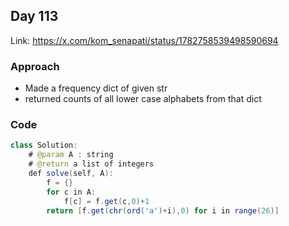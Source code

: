 ## Day 113

Link: https://x.com/kom_senapati/status/1782758539498590694

### Approach

- Made a frequency dict of given str
- returned counts of all lower case alphabets from that dict

### Code

```java
class Solution:
    # @param A : string
    # @return a list of integers
    def solve(self, A):
        f = {}
        for c in A:
            f[c] = f.get(c,0)+1
        return [f.get(chr(ord('a')+i),0) for i in range(26)]
```
